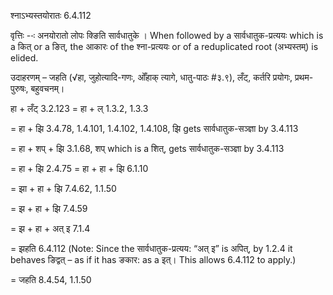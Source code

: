 

 श्नाऽभ्यस्तयोरातः 6.4.112 

वृत्तिः --ः अनयोरातो लोपः क्ङिति सार्वधातुके । When followed by a सार्वधातुक-प्रत्ययः which is a कित् or a ङित्, the आकारः of the श्ना-प्रत्ययः or of a reduplicated root (अभ्यस्तम्) is elided. 


उदाहरणम् – जहति (√हा, जुहोत्यादि-गणः, ओँहाक् त्यागे, धातु-पाठः #३.९), लँट्, कर्तरि प्रयोगः, प्रथम-पुरुषः, बहुवचनम्। 


हा + लँट् 3.2.123 = हा + ल् 1.3.2, 1.3.3 

= हा + झि 3.4.78, 1.4.101, 1.4.102, 1.4.108, झि gets सार्वधातुक-सञ्ज्ञा by 3.4.113 

= हा + शप् + झि 3.1.68, शप् which is a शित्, gets सार्वधातुक-सञ्ज्ञा by 3.4.113 

= हा + झि 2.4.75 = हा + हा + झि 6.1.10 

= झा + हा + झि 7.4.62, 1.1.50 

= झ + हा + झि 7.4.59 

= झ + हा + अत् इ 7.1.4 

= झहति 6.4.112 (Note: Since the सार्वधातुक-प्रत्यय: “अत् इ” is अपित्, by 1.2.4 it behaves ङिद्वत् – as if it has ङकार: as a इत्। This allows 6.4.112 to apply.) 

= जहति 8.4.54, 1.1.50 


